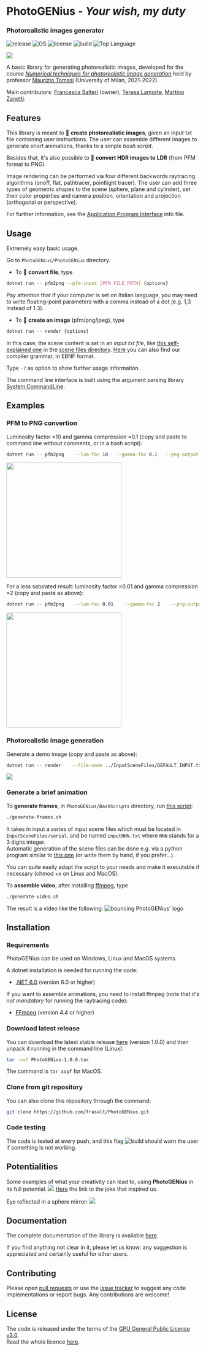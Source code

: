 # PhotoGENius - _Your wish, my duty_
### Photorealistic images generator

![release](https://img.shields.io/github/v/release/frasalt/PhotoGENius)
![OS](https://img.shields.io/badge/OS-Linux%20%7C%20MacOS%20%7C%20Windows-yellow)
![license](https://img.shields.io/github/license/frasalt/PhotoGENius)
![build](https://img.shields.io/github/workflow/status/frasalt/PhotoGENius/PGENLib.test)
![Top Language](https://img.shields.io/github/languages/top/frasalt/PhotoGENius)

![](Media/Readme_imgs/logoPGEN.png)


A basic library for generating photorealistic images,
developed for the course 
[*Numerical techniques for photorealistic image generation*](https://www.unimi.it/en/education/degree-programme-courses/2022/numerical-tecniques-photorealistic-image-generation)
held by professor [Maurizio Tomasi](https://github.com/ziotom78) (University of Milan, 2021-2022).

Main contributors: [Francesca Salteri](https://github.com/frasalt) (owner), [Teresa Lamorte](https://github.com/lellalamo), [Martino Zanetti](https://github.com/martinozanetti).

## Features

This library is meant to 🌅 **create photorealistic images**, given an input txt file containing user instructions.
The user can assemble different images to generate short animations, thanks to a simple *bash script*.

Besides that, it's also possible to 🔄 **convert HDR images to LDR** (from PFM format to PNG).

Image rendering can be performed via four different backwords raytracing algorithms (onoff, flat, pathtracer, pointlight tracer).
The user can add three types of geometric shapes to the scene (sphere, plane and cylinder), set their color properties 
and camera position, orientation and projection (orthogonal or perspective).

For further information, see the [Application Program Interface](PGENLib.Doc/API.txt)
info file.

## Usage
Extremely easy basic usage.

Go to ```PhotoGENius/PhotoGENius``` directory.

- To 🔄 **convert file**, type
```bash
dotnet run -- pfm2png --pfm-input [PFM_FILE_PATH] {options}
```
Pay attention that if your computer is set on Italian language, you may need to write floating-point parameters with a comma instead of a dot (e.g. 1,3 instead of 1.3).

- To 🌅 **create an image** (pfm/png/jpeg), type
```bash
dotnet run -- render {options}
```
In this case, the scene content is set in an *input txt file*, like [this self-explained one](InputSceneFiles/SELF_EXPLAINED.pdf) in the [scene files directory](InputSceneFiles). [Here](PGENLib.Doc/input_scene_grammar_EBNF.txt) you can also find our compiler grammar, in EBNF format. 

Type ```-?``` as option to show further usage information.

The command line interface is built using the argument parsing library [System.CommandLine](https://docs.microsoft.com/en-us/dotnet/standard/commandline/).


## Examples

### PFM to PNG convertion

Luminosity factor =10 and gamma compression =0.1 (copy and paste to command line without comments, or in a bash script):
```bash
dotnet run -- pfm2png    --lum-fac 10   --gamma-fac 0.1   --png-output ../Media/Readme_imgs/memorial1.png
 ```
<p align="left">
   <img src="https://github.com/frasalt/PhotoGENius/blob/master/Media/Readme_imgs/memorial1.png?raw=true" width="300" /> 
</p>

For a less saturated result: luminosity factor =0.01 and gamma compression =2 (copy and paste as above):
```bash
dotnet run -- pfm2png    --lum-fac 0.01    --gamma-fac 2    --png-output ../Media/Readme_imgs/memorial2.png
 ```
<p align="left">
   <img src="https://github.com/frasalt/PhotoGENius/blob/master/Media/Readme_imgs/memorial2.png?raw=true" width="300" /> 
</p>

### Photorealistic image generation

Generate a demo image (copy and paste as above):
```bash
dotnet run -- render    --file-name ../InputSceneFiles/DEFAULT_INPUT.txt    --output ../Media/Readme_imgs/my_first_image.png  --sample-per-pixel 9
```
![](Media/Readme_imgs/my_first_image.png)


### Generate a brief animation

To **generate frames**, in ```PhotoGENius/BashScripts``` directory, run [this script](BashScripts/generate-frames.sh):
```bash
./generate-frames.sh
```
It takes in input a series of input scene files which must be located in ```InputSceneFiles/serial```,
and be named ```inputNNN.txt``` where ```NNN``` stands for a 3 digits integer. \
Automatic generation of the scene files can be done e.g. via a python program 
similar to [this one](InputSceneFiles/serial/inp_txt.py) (or write them by hand, if you prefer...).

You can quite easily adapt the script to your needs and make it executable if necessary (chmod +x on Linux and MacOS).

To **assemble video**, after installing [ffmpeg](https://www.ffmpeg.org/download.html), type
```bash
./generate-video.sh
```
The result is a video like the following: ![bouncing PhotoGENius' logo](Media/Readme_imgs/animation.gif)


## Installation

### Requirements

PhotoGENius can be used on Windows, Linux and MacOS systems.

A dotnet installation is needed for running the code:
- [.NET 6.0](https://dotnet.microsoft.com/en-us/download) (version 6.0 or higher)

If you want to assemble animations, you need to install ffmpeg
(note that *it's not mandatory* for running the raytracing code):
- [FFmpeg](https://www.ffmpeg.org/) (version 4.4 or higher)

### Download latest release

You can download the latest stable release
[here](https://github.com/frasalt/PhotoGENius/releases/tag/v1.0.0) (version 1.0.0)
and then unpack it running in the command line (Linux):

```bash
tar -xvf PhotoGENius-1.0.0.tar
```
The command is ```tar xopf``` for MacOS.

### Clone from git repository

You can also clone this repository through the command:

```bash
git clone https://github.com/frasalt/PhotoGENius.git
```

### Code testing

The code is tested at every push, and this flag
![build](https://img.shields.io/github/workflow/status/frasalt/PhotoGENius/PGENLib.test)
should warn the user if something is not working.


## Potentialities

Some examples of what your creativity can lead to, using **PhotoGENius** in its full potential. 
![](Media/imgs_png/cow.png)
[Here](https://en.wikipedia.org/wiki/Spherical_cow) the link to the joke that inspired us.

Eye reflected in a sphere mirror:
![](Media/imgs_png/eye.png)


## Documentation

The complete documentation of the library is available
[here](https://martinozanetti.github.io/html/hierarchy.html).

If you find anything not clear in it, please let us know:
any suggestion is appreciated and certainly useful for other users.


## Contributing

Please open [pull requests](https://github.com/frasalt/PhotoGENius/pulls)
or use the [issue tracker](https://github.com/frasalt/PhotoGENius/issues) to suggest any code implementations or report bugs. Any contributions are welcome!

## License

The code is released under the terms of the [GPU General Public License v3.0](https://www.gnu.org/licenses/gpl-3.0.html).\
Read the whole licence [here](LICENCE).


